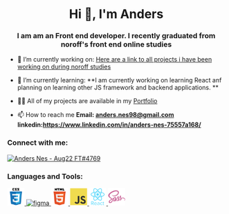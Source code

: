<h1 align="center">Hi 👋, I'm Anders</h1>
<h3 align="center">I am am an Front end developer. I recently graduated from noroff's front end online studies</h3>

- 🔭 I’m currently working on: [Here are a link to all projects i have been working on during noroff studies](https://github.com/Noroff-Anders?tab=repositories)

- 🌱 I’m currently learning: **I am currently working on learning React anf planning on learning other JS framework and backend applications. **

- 👨‍💻 All of my projects are available in my [Portfolio](https://dev-anders.netlify.app/)

- 📫 How to reach me **Email: anders.nes98@gmail.com linkedin:https://www.linkedin.com/in/anders-nes-75557a168/**

<h3 align="left">Connect with me:</h3>
<p align="left">
<a href="https://discord.gg/Anders Nes - Aug22 FT#4769" target="blank"><img align="center" src="https://raw.githubusercontent.com/rahuldkjain/github-profile-readme-generator/master/src/images/icons/Social/discord.svg" alt="Anders Nes - Aug22 FT#4769" height="30" width="40" /></a>
</p>

<h3 align="left">Languages and Tools:</h3>
<p align="left"> <a href="https://www.w3schools.com/css/" target="_blank" rel="noreferrer"> <img src="https://raw.githubusercontent.com/devicons/devicon/master/icons/css3/css3-original-wordmark.svg" alt="css3" width="40" height="40"/> </a> <a href="https://www.figma.com/" target="_blank" rel="noreferrer"> <img src="https://www.vectorlogo.zone/logos/figma/figma-icon.svg" alt="figma" width="40" height="40"/> </a> <a href="https://www.w3.org/html/" target="_blank" rel="noreferrer"> <img src="https://raw.githubusercontent.com/devicons/devicon/master/icons/html5/html5-original-wordmark.svg" alt="html5" width="40" height="40"/> </a> <a href="https://developer.mozilla.org/en-US/docs/Web/JavaScript" target="_blank" rel="noreferrer"> <img src="https://raw.githubusercontent.com/devicons/devicon/master/icons/javascript/javascript-original.svg" alt="javascript" width="40" height="40"/> </a> <a href="https://reactjs.org/" target="_blank" rel="noreferrer"> <img src="https://raw.githubusercontent.com/devicons/devicon/master/icons/react/react-original-wordmark.svg" alt="react" width="40" height="40"/> </a> <a href="https://sass-lang.com" target="_blank" rel="noreferrer"> <img src="https://raw.githubusercontent.com/devicons/devicon/master/icons/sass/sass-original.svg" alt="sass" width="40" height="40"/> </a> </p>
